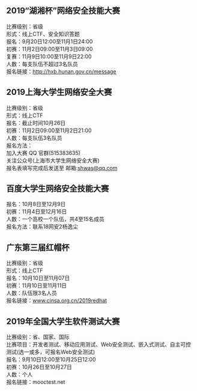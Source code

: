 ## 2019“湖湘杯”网络安全技能大赛

比赛级别：省级  
形式：线上CTF、安全知识答题  
报名：9月20日12:00至11月1日24:00  
初赛：11月2日09:00至11月3日09:00  
复赛：11月9日10:00至11月9日22:00  
人数：每支队伍不超过3名队员  
报名链接：http://hxb.hunan.gov.cn/message

## 2019上海大学生网络安全大赛

比赛级别：省级  
形式：线上CTF  
报名：截止时间10月26日  
初赛：11月2日09:00至11月2日21:00   
人数：每支队伍3名队员  
报名方法：  
加入大赛 QQ 官群(515383635)  
关注公众号(上海市大学生网络安全大赛)  
报名表填写完成后发送至 邮箱:shwas@qq.com

## 百度大学生网络安全技能大赛

报名：10月8日至12月9日  
初赛：11月4日至12月16日  
人数：一个高校一个队伍，共4至15名成员   
报名方法：联系18网安2杨逸尘


## 广东第三届红帽杯  

比赛级别：省级  
形式：线上CTF   
报名：10月10日至11月07日  
初赛：11月10日至11月11日  
人数：队伍限3名人员  
报名链接：www.cinsa.org.cn/2019redhat


## 2019年全国大学生软件测试大赛

比赛级别：省、国家、国际  
比赛项目：开发者测试、移动应用测试、Web安全测试、嵌入式测试、自主可控测试(选一或多，可报名Web安全测试)  
报名：9月10日12:00至10月25日12:00  
初赛：10月26日至10月27日  
人数：个人  
报名链接：mooctest.net
